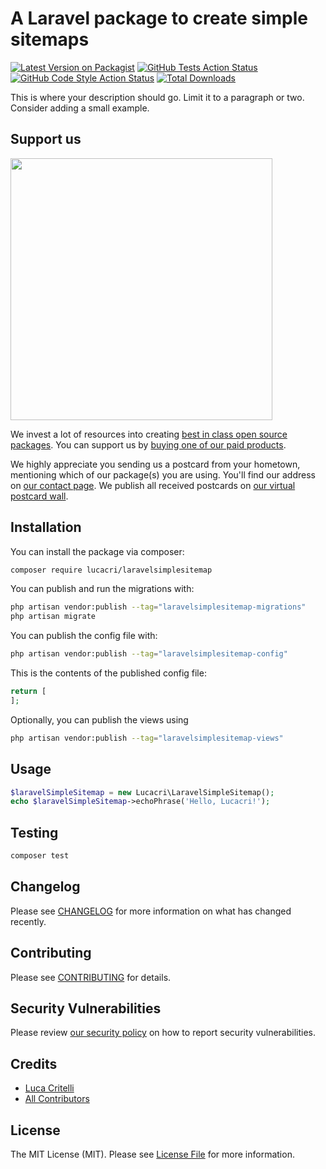 # A Laravel package to create simple sitemaps

[![Latest Version on Packagist](https://img.shields.io/packagist/v/lucacri/laravelsimplesitemap.svg?style=flat-square)](https://packagist.org/packages/lucacri/laravelsimplesitemap)
[![GitHub Tests Action Status](https://img.shields.io/github/workflow/status/lucacri/laravelsimplesitemap/run-tests?label=tests)](https://github.com/lucacri/laravelsimplesitemap/actions?query=workflow%3Arun-tests+branch%3Amain)
[![GitHub Code Style Action Status](https://img.shields.io/github/workflow/status/lucacri/laravelsimplesitemap/Fix%20PHP%20code%20style%20issues?label=code%20style)](https://github.com/lucacri/laravelsimplesitemap/actions?query=workflow%3A"Fix+PHP+code+style+issues"+branch%3Amain)
[![Total Downloads](https://img.shields.io/packagist/dt/lucacri/laravelsimplesitemap.svg?style=flat-square)](https://packagist.org/packages/lucacri/laravelsimplesitemap)

This is where your description should go. Limit it to a paragraph or two. Consider adding a small example.

## Support us

[<img src="https://github-ads.s3.eu-central-1.amazonaws.com/LaravelSimpleSitemap.jpg?t=1" width="419px" />](https://spatie.be/github-ad-click/LaravelSimpleSitemap)

We invest a lot of resources into creating [best in class open source packages](https://spatie.be/open-source). You can support us by [buying one of our paid products](https://spatie.be/open-source/support-us).

We highly appreciate you sending us a postcard from your hometown, mentioning which of our package(s) you are using. You'll find our address on [our contact page](https://spatie.be/about-us). We publish all received postcards on [our virtual postcard wall](https://spatie.be/open-source/postcards).

## Installation

You can install the package via composer:

```bash
composer require lucacri/laravelsimplesitemap
```

You can publish and run the migrations with:

```bash
php artisan vendor:publish --tag="laravelsimplesitemap-migrations"
php artisan migrate
```

You can publish the config file with:

```bash
php artisan vendor:publish --tag="laravelsimplesitemap-config"
```

This is the contents of the published config file:

```php
return [
];
```

Optionally, you can publish the views using

```bash
php artisan vendor:publish --tag="laravelsimplesitemap-views"
```

## Usage

```php
$laravelSimpleSitemap = new Lucacri\LaravelSimpleSitemap();
echo $laravelSimpleSitemap->echoPhrase('Hello, Lucacri!');
```

## Testing

```bash
composer test
```

## Changelog

Please see [CHANGELOG](CHANGELOG.md) for more information on what has changed recently.

## Contributing

Please see [CONTRIBUTING](CONTRIBUTING.md) for details.

## Security Vulnerabilities

Please review [our security policy](../../security/policy) on how to report security vulnerabilities.

## Credits

- [Luca Critelli](https://github.com/lucacri)
- [All Contributors](../../contributors)

## License

The MIT License (MIT). Please see [License File](LICENSE.md) for more information.
